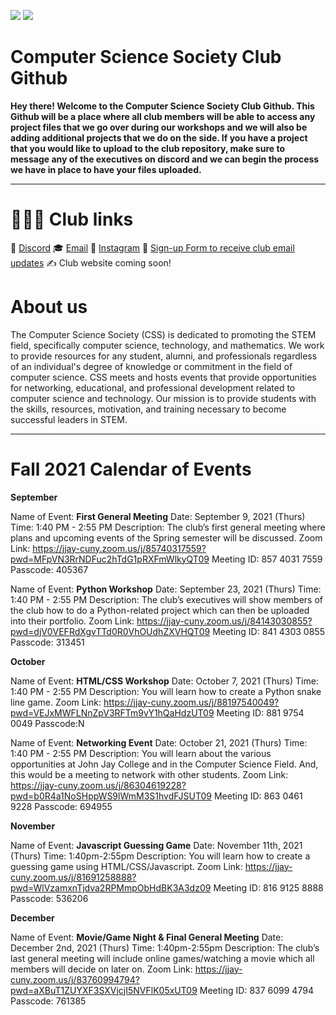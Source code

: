 ![](https://i.imgur.com/Skpz7Ag.png)                   ![](https://i.imgur.com/zJpBVKn.png)

# Computer Science Society Club Github

**Hey there! Welcome to the Computer Science Society Club Github.
This Github will be a place where all club members will be able to access any project files that we go over during our workshops and we will also be adding additional projects that we do on the side. If you have a project that you would like to upload to the club repository, make sure to message any of the executives on discord and we can begin the process we have in place to have your files uploaded.**



---


# 👨🏻‍💻  Club links
🤔   [Discord](https://discord.gg/fJZKErEnPa)
🎓   [Email](computersocjjay@gmail.com)
💼   [Instagram](https://www.instagram.com/jjccomputerscience/)
🌱   [Sign-up Form to receive club email updates](https://docs.google.com/forms/d/e/1FAIpQLSefHY3t8HakF0VvY5jLKppv0XIaU7a0ZdfbTkSHzs1ObCSgsA/viewform)
✍️   Club website coming soon!

# About us

The Computer Science Society (CSS) is dedicated to promoting the STEM field, specifically computer science, technology, and mathematics. We work to provide resources for any student, alumni, and professionals regardless of an individual's degree of knowledge or commitment in the field of computer science. CSS meets and hosts events that provide opportunities for networking, educational, and professional development related to computer science and technology. Our mission is to provide students with the skills, resources, motivation, and training necessary to become successful leaders in STEM.



---


# Fall 2021 Calendar of Events

**September**

Name of Event: **First General Meeting**
Date: September 9, 2021 (Thurs)
Time: 1:40 PM - 2:55 PM
Description: The club’s first general meeting where plans and upcoming events of the Spring semester will be discussed.
Zoom Link: 
https://jjay-cuny.zoom.us/j/85740317559?pwd=MFpVN3RrNDFuc2hTdG1pRXFmWlkyQT09
Meeting ID: 857 4031 7559
Passcode: 405367


Name of Event: **Python Workshop**
Date: September 23, 2021 (Thurs)
Time: 1:40 PM - 2:55 PM
Description: The club’s executives will show members of the club how to do a Python-related project which can then be uploaded into their portfolio.
Zoom Link: 
https://jjay-cuny.zoom.us/j/84143030855?pwd=djV0VEFRdXgvTTd0R0VhOUdhZXVHQT09
Meeting ID: 841 4303 0855
Passcode: 313451
 
**October**

Name of Event: **HTML/CSS Workshop**
Date: October 7, 2021 (Thurs)
Time: 1:40 PM - 2:55 PM
Description: You will learn how to create a Python snake line game.
Zoom Link: 
https://jjay-cuny.zoom.us/j/88197540049?pwd=VEJxMWFLNnZpV3RFTm9vY1hQaHdzUT09
Meeting ID: 881 9754 0049
Passcode:N




Name of Event: **Networking Event**
Date: October 21, 2021 (Thurs)
Time: 1:40 PM - 2:55 PM
Description: You will learn about the various opportunities at John Jay College and in the Computer Science Field. And, this would be a meeting to network with other students.
Zoom Link: 
https://jjay-cuny.zoom.us/j/86304619228?pwd=b0R4a1NoSHppWS9lWmM3S1hvdFJSUT09
Meeting ID: 863 0461 9228
Passcode: 694955



**November**

Name of Event: **Javascript Guessing Game**
Date: November 11th, 2021 (Thurs)
Time: 1:40pm-2:55pm
Description: You will learn how to create a guessing game using HTML/CSS/Javascript.
Zoom Link: 
https://jjay-cuny.zoom.us/j/81691258888?pwd=WlVzamxnTjdva2RPMmpObHdBK3A3dz09
Meeting ID: 816 9125 8888
Passcode: 536206



**December**

Name of Event: **Movie/Game Night & Final General Meeting**
Date: December 2nd, 2021 (Thurs)
Time: 1:40pm-2:55pm
Description: The club’s last general meeting will include online games/watching a movie which all members will decide on later on.
Zoom Link: 
https://jjay-cuny.zoom.us/j/83760994794?pwd=aXBuT1ZUYXF3SXVjcjI5NVFlK05xUT09
Meeting ID: 837 6099 4794
Passcode: 761385
